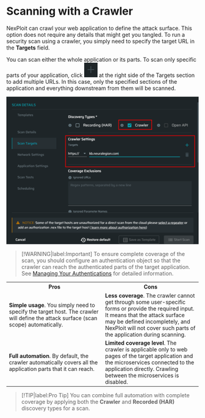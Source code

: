 # Scanning with a Crawler
NexPloit can crawl your web application to define the attack surface. This option does not require any details that might get you tangled. To run a security scan using a crawler, you simply need to specify the target URL in the **Targets** field. 

You can scan either the whole application or its parts. To scan only specific parts of your application, click ![plus-dark](../media/plus-dark.png ':size=3%') at the right side of the Targets section to add multiple URLs. In this case, only the specified sections of the application and everything downstream from them will be scanned.

![Crawler-settings](../media/crawler.png ':size=45%')

>[!WARNING|label:Important]
 To ensure complete coverage of the scan, you should configure an authentication object so that the crawler can reach the authenticated parts of the target application. See [Managing Your Authentications](/guide/np-web-ui/scanning/managing-authentications/managing-your-authentications.md) for detailed information. 

 <table id="simple-table">
  <tr>
    <th width="50%"><b>Pros</b></td>
    <th width="50%"><b>Cons</b></td>
  </tr>
  <tr>
    <td width="50%"> <b>Simple usage</b>. You simply need to specify the target host. The crawler will define the attack surface (scan scope) automatically.</td>
    <td width="50%"> <b>Less coverage</b>. The crawler cannot get through some user-specific forms or provide the required input. It means that the attack surface may be defined incompletely, and NexPloit will not cover such parts of the application during scanning.</td>
  </tr>
  <tr>
    <td width="50%"><b>Full automation</b>. By default, the crawler automatically covers all the application parts that it can reach.</td>  
     <td width="50%"><b>Limited coverage level</b>. The crawler is applicable only to web pages of the target application and the microservices connected to the application directly. Crawling between the microservices is disabled.  </td>
  </tr>
  </table>

>[!TIP|label:Pro Tip]
You can combine full automation with complete coverage by applying both the **Crawler** and **Recorded (HAR)** discovery types for a scan. 
